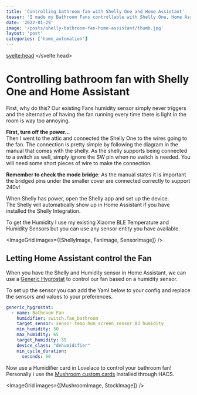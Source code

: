 ```yaml
---
title: 'Controlling bathroom fan with Shelly One and Home Assistant'
teaser: 'I made my Bathroom Fans controllable with Shelly One, Home Assistant, and cheap humidity sensors!'
date: '2022-01-29'
image: '/posts/shelly-bathroom-fan-home-assistant/thumb.jpg'
layout: 'post'
categories: ['home_automation']
---
```

<script lang="ts">
    import ShellyImage from "$lib/posts/shelly-bathroom-fan-home-assistant/0661.jpg?w=400&webp";
    import FanImage from "$lib/posts/shelly-bathroom-fan-home-assistant/IMG_0741.jpeg?w=400&webp";
    import SensorImage from "$lib/posts/shelly-bathroom-fan-home-assistant/IMG_8274.jpg?w=400&webp";
    import StockImage from "$lib/posts/shelly-bathroom-fan-home-assistant/stock.png?w=400&webp";
    import MushroomImage from "$lib/posts/shelly-bathroom-fan-home-assistant/mushroom.png?w=400&webp";
    import ImageGrid from "$lib/ui/ImageGrid.svelte";
</script>

<svelte:head>
    <title>{title} | Kasper Laursen</title>
</svelte:head>

# Controlling bathroom fan with Shelly One and Home Assistant

First, why do this? Our existing Fans humidity sensor simply never triggers and the alternative of having the fan running every time there is light in the room is way too annoying.  

**First, turn off the power...**  
Then I went to the attic and connected the Shelly One to the wires going to the fan. The connection is pretty simple by following the diagram in the manual that comes with the shelly. As the shelly supports being connected to a switch as well, simply ignore the SW pin when no switch is needed. You will need some short pieces of wire to make the connection.

**Remember to check the mode bridge**: As the manual states it is important the bridged pins under the smaller cover are connected correctly to support 240v!  

When Shelly has power, open the Shelly app and set up the device.  
The Shelly will automatically show up in Home Assistant if you have installed the Shelly Integration.

To get the Humidity I use my existing Xiaome BLE Temperature and Humidity Sensors but you can use any sensor entity you have available.

<ImageGrid images={[ShellyImage, FanImage, SensorImage]} />

## Letting Home Assistant control the Fan

When you have the Shelly and Humidity sensor in Home Assistant, we can use a [Generic Hygrostat](https://www.home-assistant.io/integrations/generic_hygrostat/) to control our fan based on a humidity sensor. 

To set up the sensor you can add the Yaml below to your config and replace the sensors and values to your preferences.  

```yaml
generic_hygrostat:
  - name: Bathroom Fan
    humidifier: switch.fan_bathroom
    target_sensor: sensor.temp_hum_screen_sensor_03_humidity
    min_humidity: 50
    max_humidity: 65
    target_humidity: 55
    device_class: "dehumidifier"
    min_cycle_duration:
      seconds: 60
```

Now use a Humidifier card in Lovelace to control your bathroom fan!  
Personally i use the [Mushroom custom cards](https://github.com/piitaya/lovelace-mushroom) installed through HACS.

<ImageGrid images={[MushroomImage, StockImage]} />